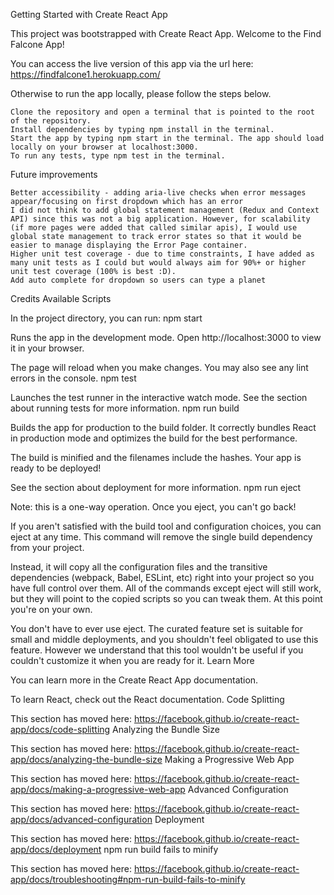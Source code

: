 Getting Started with Create React App

This project was bootstrapped with Create React App.
Welcome to the Find Falcone App!

You can access the live version of this app via the url here: https://findfalcone1.herokuapp.com/

Otherwise to run the app locally, please follow the steps below.

    Clone the repository and open a terminal that is pointed to the root of the repository.
    Install dependencies by typing npm install in the terminal.
    Start the app by typing npm start in the terminal. The app should load locally on your browser at localhost:3000.
    To run any tests, type npm test in the terminal.

Future improvements

    Better accessibility - adding aria-live checks when error messages appear/focusing on first dropdown which has an error
    I did not think to add global statement management (Redux and Context API) since this was not a big application. However, for scalability (if more pages were added that called similar apis), I would use global state management to track error states so that it would be easier to manage displaying the Error Page container.
    Higher unit test coverage - due to time constraints, I have added as many unit tests as I could but would always aim for 90%+ or higher unit test coverage (100% is best :D).
    Add auto complete for dropdown so users can type a planet

Credits
Available Scripts

In the project directory, you can run:
npm start

Runs the app in the development mode.
Open http://localhost:3000 to view it in your browser.

The page will reload when you make changes.
You may also see any lint errors in the console.
npm test

Launches the test runner in the interactive watch mode.
See the section about running tests for more information.
npm run build

Builds the app for production to the build folder.
It correctly bundles React in production mode and optimizes the build for the best performance.

The build is minified and the filenames include the hashes.
Your app is ready to be deployed!

See the section about deployment for more information.
npm run eject

Note: this is a one-way operation. Once you eject, you can't go back!

If you aren't satisfied with the build tool and configuration choices, you can eject at any time. This command will remove the single build dependency from your project.

Instead, it will copy all the configuration files and the transitive dependencies (webpack, Babel, ESLint, etc) right into your project so you have full control over them. All of the commands except eject will still work, but they will point to the copied scripts so you can tweak them. At this point you're on your own.

You don't have to ever use eject. The curated feature set is suitable for small and middle deployments, and you shouldn't feel obligated to use this feature. However we understand that this tool wouldn't be useful if you couldn't customize it when you are ready for it.
Learn More

You can learn more in the Create React App documentation.

To learn React, check out the React documentation.
Code Splitting

This section has moved here: https://facebook.github.io/create-react-app/docs/code-splitting
Analyzing the Bundle Size

This section has moved here: https://facebook.github.io/create-react-app/docs/analyzing-the-bundle-size
Making a Progressive Web App

This section has moved here: https://facebook.github.io/create-react-app/docs/making-a-progressive-web-app
Advanced Configuration

This section has moved here: https://facebook.github.io/create-react-app/docs/advanced-configuration
Deployment

This section has moved here: https://facebook.github.io/create-react-app/docs/deployment
npm run build fails to minify

This section has moved here: https://facebook.github.io/create-react-app/docs/troubleshooting#npm-run-build-fails-to-minify
